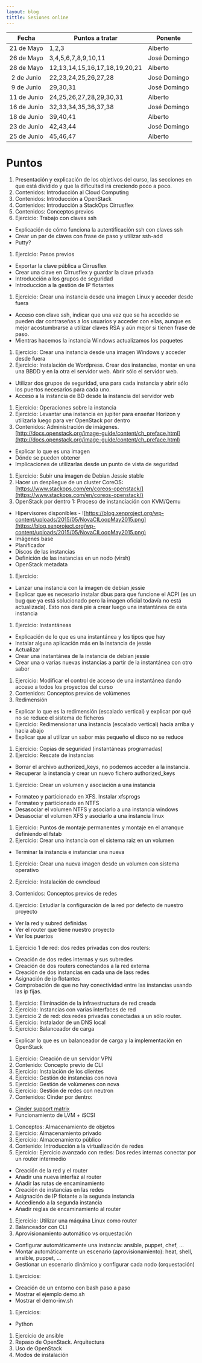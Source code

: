```yaml
---
layout: blog
tittle: Sesiones online
---
```


|Fecha|Puntos a tratar|Ponente|
|:---:|----------|--------|
|21 de Mayo| 1,2,3 |Alberto |
|26 de Mayo| 3,4,5,6,7,8,9,10,11 |José Domingo  |
|28 de Mayo| 12,13,14,15,16,17,18,19,20,21 | Alberto |
|2 de Junio| 22,23,24,25,26,27,28 | José Domingo |
|9 de Junio| 29,30,31 | José Domingo |
|11 de Junio|24,25,26,27,28,29,30,31  | Alberto |
|16 de Junio|32,33,34,35,36,37,38 | José Domingo |
|18 de Junio|39,40,41  | Alberto |
|23 de Junio|42,43,44  | José Domingo |
|25 de Junio|45,46,47  | Alberto |

# Puntos

1. Presentación y explicación de los objetivos del curso, las secciones en que está dividido y que la dificultad irá creciendo poco a poco.
1. Contenidos: Introducción al Cloud Computing
1. Contenidos: Introducción a OpenStack
1. Contenidos: Introducción a StackOps Cirrusflex
1. Contenidos: Conceptos previos
1. Ejercicio: Trabajo con claves ssh
 * Explicación de cómo funciona la autentificación ssh con claves ssh
 * Crear un par de claves con frase de paso y utilizar ssh-add
 * Putty?
1. Ejercicio: Pasos previos
 * Exportar la clave pública a Cirrusflex
 * Crear una clave en Cirrusflex y guardar la clave privada
 * Introducción a los grupos de seguridad
 * Introducción a la gestión de IP flotantes
1. Ejercicio: Crear una instancia desde una imagen Linux y acceder desde fuera
 * Acceso con clave ssh, indicar que una vez que se ha accedido se pueden dar contraseñas a los usuarios y acceder con ellas, aunque es mejor acostumbrarse a utilizar claves RSA y aún mejor si tienen frase de paso.
 * Mientras hacemos la instancia Windows actualizamos los paquetes 
1. Ejercicio: Crear una instancia desde una imagen Windows y acceder desde fuera
1. Ejercicio: Instalación de Wordpress. Crear dos instancias, montar en una una BBDD y en la otra el servidor web. Abrir sólo el servidor web.
 * Utilizar dos grupos de seguridad, una para cada instancia y abrir sólo los puertos necesarios para cada uno.
 * Acceso a la instancia de BD desde la instancia del servidor web
1. Ejercicio: Operaciones sobre la instancia
1. Ejercicio: Levantar una instancia en jupiter para enseñar Horizon y utilizarla luego para ver OpenStack por dentro
1. Contenidos: Administración de imágenes.[http://docs.openstack.org/image-guide/content/ch_preface.html](http://docs.openstack.org/image-guide/content/ch_preface.html)
 * Explicar lo que es una imagen
 * Dónde se pueden obtener
 * Implicaciones de utilizarlas desde un punto de vista de seguridad
1. Ejercicio: Subir una imagen de Debian Jessie stable
1. Hacer un despliegue de un cluster CoreOS: [https://www.stackops.com/en/coreos-openstack/](https://www.stackops.com/en/coreos-openstack/)
1. OpenStack por dentro 1: Proceso de instanciación con KVM/Qemu
 * Hipervisores disponibles - ![https://blog.xenproject.org/wp-content/uploads/2015/05/NovaCILoopMay2015.png](https://blog.xenproject.org/wp-content/uploads/2015/05/NovaCILoopMay2015.png)
 * Imágenes base
 * Planificador
 * Discos de las instancias
 * Definición de las instancias en un nodo (virsh)
 * OpenStack metadata
1. Ejercicio: 
 * Lanzar una instancia con la imagen de debian jessie
 * Explicar que es necesario instalar dbus para que funcione el ACPI (es un bug que ya está solucionado pero la imagen oficial todavía no está actualizada). Esto nos dará pie a crear luego una instantánea de esta instancia
1. Ejercicio: Instantáneas
 * Explicación de lo que es una instantánea y los tipos que hay
 * Instalar alguna aplicación más en la instancia de jessie
 * Actualizar
 * Crear una instantánea de la instancia de debian jessie
 * Crear una o varias nuevas instancias a partir de la instantánea con otro sabor
1. Ejercicio: Modificar el control de acceso de una instantánea dando acceso a todos los proyectos del curso
1. Contenidos: Conceptos previos de volúmenes
1. Redimensión
 * Explicar lo que es la redimensión (escalado vertical) y explicar por qué no se reduce el sistema de ficheros
 * Ejercicio: Redimensionar una instancia (escalado vertical) hacia arriba y hacia abajo
 * Explicar que al utilizar un sabor más pequeño el disco no se reduce
1. Ejercicio: Copias de seguridad (instantáneas programadas)
1. Ejercicio: Rescate de instancias
 * Borrar el archivo authorized_keys, no podemos acceder a la instancia.
 * Recuperar la instancia y crear un nuevo fichero authorized_keys
1. Ejercicio: Crear un volumen y asociación a una instancia
 * Formateo y particionado en XFS. Instalar xfsprogs
 * Formateo y particionado en NTFS
 * Desasociar el volumen NTFS y asociarlo a una instancia windows
 * Desasociar el volumen XFS y asociarlo a una instancia linux
1. Ejercicio: Puntos de montaje permanentes y montaje en el arranque definiendo el fstab
1. Ejercicio: Crear una instancia con el sistema raiz en un volumen
 * Terminar la instancia e instanciar una nueva
1. Ejercicio: Crear una nueva imagen desde un volumen con sistema operativo
1. Ejercicio: Instalación de owncloud

1. Contenidos: Conceptos previos de redes
1. Ejercicio: Estudiar la configuración de la red por defecto de nuestro proyecto
 * Ver la red y subred definidas
 * Ver el router que tiene nuestro proyecto
 * Ver los puertos
1. Ejercicio 1 de red: dos redes privadas con dos routers:
 * Creación de dos redes internas y sus subredes
 * Creación de dos routers conectandos a la red externa
 * Creación de dos instancias en cada una de lass redes
 * Asignación de ip flotantes
 * Comprobación de que no hay conectividad entre las instancias usando las ip fijas.
1. Ejercicio: Eliminación de la infraestructura de red creada
1. Ejercicio: Instancias con varias interfaces de red
1. Ejercicio 2 de red: dos redes privadas conectadas a un sólo router.
1. Ejercicio: Instalador de un DNS local
1. Ejercicio: Balanceador de carga
 * Explicar lo que es un balanceador de carga y la implementación en OpenStack
1. Ejercicio: Creación de un servidor VPN
1. Contenido: Concepto previo de CLI
1. Ejercicio: Instalación de los clientes
1. Ejercicio: Gestión de instancias con nova
1. Ejercicio: Gestión de volúmenes con nova
1. Ejercicio: Gestión de redes con neutron
1. Contenidos: Cinder por dentro:
 * [Cinder support matrix](https://wiki.openstack.org/wiki/CinderSupportMatrix)
 * Funcionamiento de LVM + iSCSI
1. Conceptos: Almacenamiento de objetos
1. Ejercicio: Almacenamiento privado
1. Ejercicio: Almacenamiento público 
1. Contenido: Introducción a la virtualización de redes
1. Ejercicio: Ejercicio avanzado con redes: Dos redes internas conectar por un router intermedio
 * Creación de la red y el router
 * Añadir una nueva interfaz al router
 * Añadir las rutas de encaminamiento
 * Creación de instancias en las redes
 * Asignación de IP flotante a la segunda instancia
 * Accediendo a la segunda instancia
 * Añadir reglas de encaminamiento al router
1. Ejercicio: Utilizar una máquina Linux como router
1. Balanceador con CLI
1. Aprovisionamiento automático vs orquestación
 * Configurar automáticamente una instancia: ansible, puppet, chef, ...
 * Montar automáticamente un escenario (aprovisionamiento): heat, shell, ansible, puppet, ...
 * Gestionar un escenario dinámico y configurar cada nodo (orquestación)
1. Ejercicios:
 * Creación de un entorno con bash paso a paso
 * Mostrar el ejemplo demo.sh
 * Mostrar el demo-inv.sh
1. Ejercicios:
 * Python
1. Ejercicio de ansible
1. Repaso de OpenStack. Arquitectura
1. Uso de OpenStack
1. Modos de instalación




